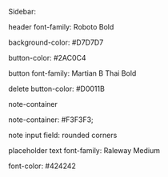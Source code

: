 Sidebar: 

header font-family: Roboto Bold

background-color: #D7D7D7

button-color: #2AC0C4


button font-family: Martian B Thai Bold



delete button-color: #D0011B



note-container

note-container: #F3F3F3;


note input field: rounded corners

placeholder text font-family: Raleway Medium


font-color: #424242